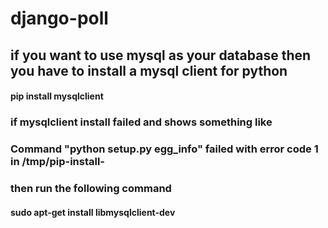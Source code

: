 # django-poll

## if you want to use mysql as your database then you have to install a mysql client for python

#### pip install mysqlclient

### if mysqlclient install failed and shows something like

### Command "python setup.py egg_info" failed with error code 1 in /tmp/pip-install-

### then run the following command

#### sudo apt-get install libmysqlclient-dev
